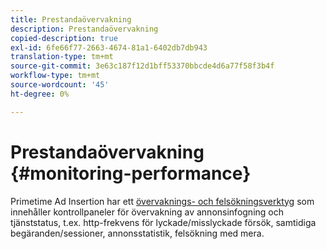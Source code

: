 ```yaml
---
title: Prestandaövervakning
description: Prestandaövervakning
copied-description: true
exl-id: 6fe66f77-2663-4674-81a1-6402db7db943
translation-type: tm+mt
source-git-commit: 3e63c187f12d1bff53370bbcde4d6a77f58f3b4f
workflow-type: tm+mt
source-wordcount: '45'
ht-degree: 0%

---
```


# Prestandaövervakning {#monitoring-performance}

Primetime Ad Insertion har ett [övervaknings- och felsökningsverktyg](https://ssai.console.primetime.adobe.com/) som innehåller kontrollpaneler för övervakning av annonsinfogning och tjänststatus, t.ex. http-frekvens för lyckade/misslyckade försök, samtidiga begäranden/sessioner, annonsstatistik, felsökning med mera.

